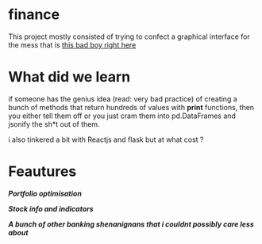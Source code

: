 # finance
This project mostly consisted of trying to confect a graphical interface for the mess that is [this bad boy right here](https://colab.research.google.com/drive/1k2lZlVZ-8U90edRUL4o4PnxwzVvGhddo?usp=sharing)

# What did we learn
if someone has the genius idea (read: very bad practice) of creating a bunch of methods that return hundreds of values with **print** functions, then you either tell them off or you just cram them into pd.DataFrames and jsonify the sh\*t out of them.

i also tinkered a bit with Reactjs and flask but at what cost ? 

# Feautures
***Portfolio optimisation***

***Stock info and indicators***

***A bunch of other banking shenanignans that i couldnt possibly care less about***  
